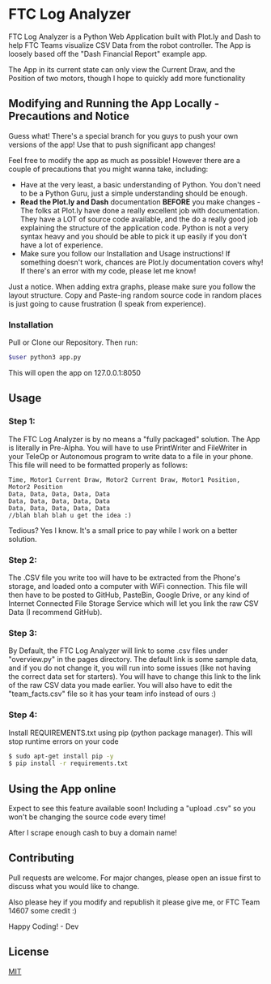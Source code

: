# FTC Log Analyzer

FTC Log Analyzer is a Python Web Application built with Plot.ly and Dash to help FTC Teams visualize CSV Data from the robot controller. The App is loosely based off the "Dash Financial Report" example app.

The App in its current state can only view the Current Draw, and the Position of two motors, though I hope to quickly add more functionality


## Modifying and Running the App Locally - Precautions and Notice
Guess what! There's a special branch for you guys to push your own versions of the app! Use that to push significant app changes!

Feel free to modify the app as much as possible! However there are a couple of precautions that you might wanna take, including:

- Have at the very least, a basic understanding of Python. You don't need to be a Python Guru, just a simple understanding should be enough.
- **Read the Plot.ly and Dash** documentation **BEFORE** you make changes
      - The folks at Plot.ly have done a really excellent job with documentation. They have a LOT of source code available, and the do a really good job explaining the structure of the application code. Python is not a very syntax heavy and you should be able to pick it up easily if you don't have a lot of experience.
- Make sure you follow our Installation and Usage instructions! If something doesn't work, chances are Plot.ly documentation covers why! If there's an error with my code, please let me know!

Just a notice. When adding extra graphs, please make sure you follow the layout structure. Copy and Paste-ing random source code in random places is just going to cause frustration (I speak from experience). 

### Installation

Pull or Clone our Repository. Then run:

```bash
$user python3 app.py
```
This will open the app on 127.0.0.1:8050


## Usage
### Step 1:

The FTC Log Analyzer is by no means a "fully packaged" solution. The App is literally in Pre-Alpha. You will have to use PrintWriter and FileWriter in your TeleOp or Autonomous program to write data to a file in your phone. This file will need to be formatted properly as follows:
```
Time, Motor1 Current Draw, Motor2 Current Draw, Motor1 Position, Motor2 Position
Data, Data, Data, Data, Data
Data, Data, Data, Data, Data
Data, Data, Data, Data, Data
//blah blah blah u get the idea :)
```
Tedious? Yes I know. It's a small price to pay while I work on a better solution.

### Step 2:

The .CSV file you write too will have to be extracted from the Phone's storage, and loaded onto a computer with WiFi connection. This file will then have to be posted to GitHub, PasteBin, Google Drive, or any kind of Internet Connected File Storage Service which will let you link the raw CSV Data (I recommend GitHub).

### Step 3:

By Default, the FTC Log Analyzer will link to some .csv files under "overview.py" in the pages directory. The default link is some sample data, and if you do not change it, you will run into some issues (like not having the correct data set for starters). You will have to change this link to the link of the raw CSV data you made earlier. You will also have to edit the "team_facts.csv" file so it has your team info instead of ours :)

### Step 4:
Install REQUIREMENTS.txt using pip (python package manager). This will stop runtime errors on your code
```bash
$ sudo apt-get install pip -y
$ pip install -r requirements.txt
```
## Using the App online
Expect to see this feature available soon! Including a "upload .csv" so you won't be changing the source code every time!

After I scrape enough cash to buy a domain name!

## Contributing
Pull requests are welcome. For major changes, please open an issue first to discuss what you would like to change.

Also please hey if you modify and republish it please give me, or FTC Team 14607 some credit :)

Happy Coding! - Dev

## License
[MIT](https://choosealicense.com/licenses/mit/)
